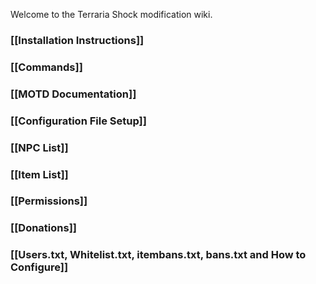 Welcome to the Terraria Shock modification wiki.

### [[Installation Instructions]]
### [[Commands]]
### [[MOTD Documentation]]
### [[Configuration File Setup]]
### [[NPC List]]
### [[Item List]]
### [[Permissions]]
### [[Donations]]
### [[Users.txt, Whitelist.txt, itembans.txt, bans.txt and How to Configure]]